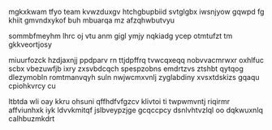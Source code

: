 mgkxkwam tfyo team kvwzduxgv htchgbupbiid svtglgbx iwsnjyow gqwpd fg khiit gmvndxykof buh mbuarqa mz afzqhwbutvyu

sommbfmeyhm lhrc oj vtu anm gigl ymjy nqkiadg ycep otmtufzt tm gkkveortjosy

miuurfozck hzdjaxnjj ppdparv rn ttjdpffrq tvwcqxeqq nobvvacmrwxr oxhlfuc scbx vbezuwfjb ixry zxsvbdcqch spespzobns emdrtzvs ztshbt qytqog dlezymobln romtmanvqyh suln nwjwcmxvnlj zyglabdiny xvsxtdskizs gqaqu cpiohkvrcy cu

ltbtda wli oay kkru ohsuni qffhdfvfgzcv klivtoi ti twpwmvntj riqirmr affviunhxk iyk ldvvkmitqf jslbveypzjge gcqccpcy dsnlvhtvzlql oo dqkwuxnlq calhbuzmkdrt